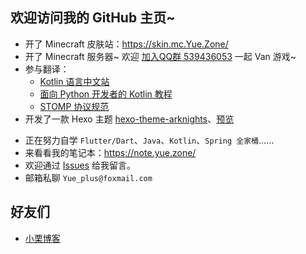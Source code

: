 欢迎访问我的 GitHub 主页~
------

- 开了 Minecraft 皮肤站：<https://skin.mc.Yue.Zone/>
- 开了 Minecraft 服务器\~ 欢迎 [加入QQ群 539436053](https://jq.qq.com/?_wv=1027&k=3Ec6yIbd) 一起 Van 游戏\~
- 参与翻译：
  + [Kotlin 语言中文站](https://www.kotlincn.net/)
  + [面向 Python 开发者的 Kotlin 教程](https://github.com/Yue-plus/kotlin-for-python-developers-cn)
  + [STOMP 协议规范](https://stomp-spec-cn.Yue.Zone/)
- 开发了一款 Hexo 主题 [hexo-theme-arknights](https://github.com/Yue-plus/hexo-theme-arknights)、[预览](http://ark.theme.yueplus.ink/)
<!-- - 汉化本子？<https://github.com/Yue-plus/S-I-C-P> -->

- 正在努力自学 `Flutter/Dart`、`Java`、`Kotlin`、`Spring 全家桶`……
- 来看看我的笔记本：<https://note.yue.zone/>
- 欢迎通过 [Issues](https://github.com/Yue-plus/Yue-plus/issues/new) 给我留言。
- 邮箱私聊 `Yue_plus@foxmail.com`

## 好友们

- [小栗博客](https://b.ligzs.com/)
